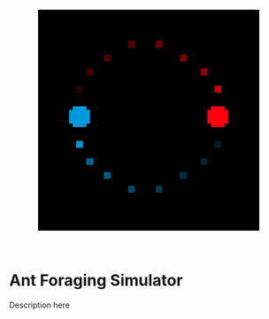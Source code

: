 <p align="center">
  <img src="app-logo.png" width="400" height="400">
</p>

<br>

# Ant Foraging Simulator

Description here
